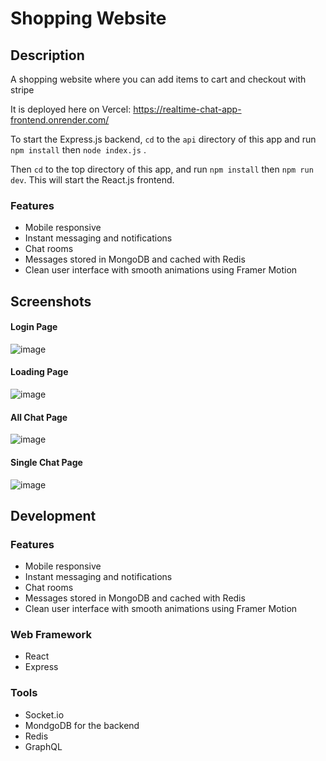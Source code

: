 # Shopping Website

## Description

A shopping website where you can add items to cart and checkout with stripe

It is deployed here on Vercel: <a href="https://realtime-chat-app-frontend.onrender.com">https://realtime-chat-app-frontend.onrender.com/</a>

To start the Express.js backend, `cd` to the `api` directory of this app and run `npm install` then `node index.js` .

Then `cd` to the top directory of this app, and run `npm install` then `npm run dev`. This will start the React.js frontend.

### Features

-   Mobile responsive
-   Instant messaging and notifications
-   Chat rooms
-   Messages stored in MongoDB and cached with Redis
-   Clean user interface with smooth animations using Framer Motion

## Screenshots

#### Login Page

![image](https://github.com/raheem81kg/realtime-chat-app-socket.io/assets/104041730/92754441-7be5-4a05-a8be-172d642340ca)

#### Loading Page

![image](https://github.com/raheem81kg/realtime-chat-app-socket.io/assets/104041730/260da8e6-a2c4-47b2-8aed-3c2309c3f5ff)

#### All Chat Page

![image](https://github.com/raheem81kg/realtime-chat-app-socket.io/assets/104041730/94ce7e67-aba8-48e4-898f-ed7aa08edabd)

#### Single Chat Page

![image](https://github.com/raheem81kg/realtime-chat-app-socket.io/assets/104041730/c47c127e-8299-4dde-9116-201e263e4883)

## Development

### Features

-   Mobile responsive
-   Instant messaging and notifications
-   Chat rooms
-   Messages stored in MongoDB and cached with Redis
-   Clean user interface with smooth animations using Framer Motion

### Web Framework
-   React
-   Express

### Tools

-   Socket.io
-   MondgoDB for the backend
-   Redis
-   GraphQL

